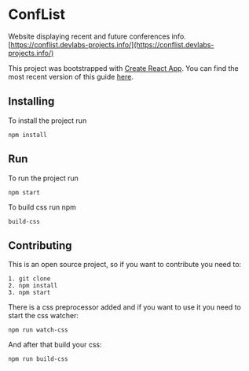# ConfList
Website displaying recent and future conferences info. [https://conflist.devlabs-projects.info/](https://conflist.devlabs-projects.info/)

This project was bootstrapped with [Create React App](https://github.com/facebookincubator/create-react-app).
You can find the most recent version of this guide [here](https://github.com/facebookincubator/create-react-app/blob/master/packages/react-scripts/template/README.md).


## Installing
To install the project run


```
npm install
```

## Run

To run the project run

```
npm start
```

To build css run npm

```
build-css
```

## Contributing

This is an open source project, so if you want to contribute you need to:

```
1. git clone
2. npm install
3. npm start

```
There is a css preprocessor added and if you want to use it you need to start the css watcher:

```
npm run watch-css
```

And after that build your css:

```
npm run build-css
```
